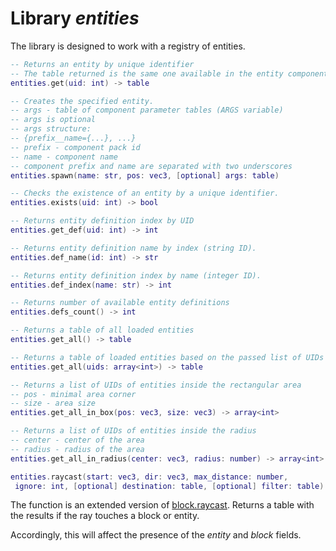 # Library *entities*

The library is designed to work with a registry of entities.

```lua
-- Returns an entity by unique identifier
-- The table returned is the same one available in the entity components.
entities.get(uid: int) -> table

-- Creates the specified entity.
-- args - table of component parameter tables (ARGS variable)
-- args is optional
-- args structure:
-- {prefix__name={...}, ...}
-- prefix - component pack id
-- name - component name
-- component prefix and name are separated with two underscores
entities.spawn(name: str, pos: vec3, [optional] args: table)

-- Checks the existence of an entity by a unique identifier.
entities.exists(uid: int) -> bool

-- Returns entity definition index by UID
entities.get_def(uid: int) -> int

-- Returns entity definition name by index (string ID).
entities.def_name(id: int) -> str

-- Returns entity definition index by name (integer ID).
entities.def_index(name: str) -> int

-- Returns number of available entity definitions
entities.defs_count() -> int

-- Returns a table of all loaded entities
entities.get_all() -> table

-- Returns a table of loaded entities based on the passed list of UIDs
entities.get_all(uids: array<int>) -> table

-- Returns a list of UIDs of entities inside the rectangular area
-- pos - minimal area corner
-- size - area size
entities.get_all_in_box(pos: vec3, size: vec3) -> array<int>

-- Returns a list of UIDs of entities inside the radius
-- center - center of the area
-- radius - radius of the area
entities.get_all_in_radius(center: vec3, radius: number) -> array<int>
```

```lua
entities.raycast(start: vec3, dir: vec3, max_distance: number,
 ignore: int, [optional] destination: table, [optional] filter: table) -> table or nil
```

The function is an extended version of [block.raycast](libblock.md#raycast). Returns a table with the results if the ray touches a block or entity.

Accordingly, this will affect the presence of the *entity* and *block* fields.
